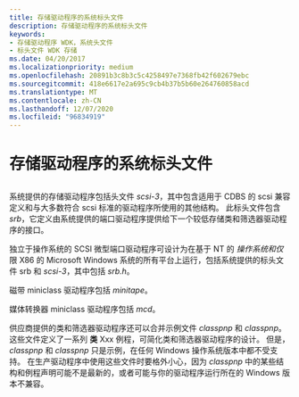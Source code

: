 ```yaml
---
title: 存储驱动程序的系统标头文件
description: 存储驱动程序的系统标头文件
keywords:
- 存储驱动程序 WDK，系统头文件
- 标头文件 WDK 存储
ms.date: 04/20/2017
ms.localizationpriority: medium
ms.openlocfilehash: 20891b3c8b3c5c4258497e7368fb42f602679ebc
ms.sourcegitcommit: 418e6617e2a695c9cb4b37b5b60e264760858acd
ms.translationtype: MT
ms.contentlocale: zh-CN
ms.lasthandoff: 12/07/2020
ms.locfileid: "96834919"
---
```

# <a name="system-header-files-for-storage-drivers"></a>存储驱动程序的系统标头文件


## <span id="ddk_system_header_files_for_storage_drivers_kg"></span><span id="DDK_SYSTEM_HEADER_FILES_FOR_STORAGE_DRIVERS_KG"></span>


系统提供的存储驱动程序包括头文件 *scsi-3*，其中包含适用于 CDBS 的 scsi 兼容定义和与大多数符合 scsi 标准的驱动程序所使用的其他结构。 此标头文件包含 *srb*，它定义由系统提供的端口驱动程序提供给下一个较低存储类和筛选器驱动程序的接口。

独立于操作系统的 SCSI 微型端口驱动程序可设计为在基于 NT 的 *操作系统和仅* 限 X86 的 Microsoft Windows 系统的所有平台上运行，包括系统提供的标头文件 srb 和 *scsi-3*，其中包括 *srb.h*。

磁带 miniclass 驱动程序包括 *minitape*。

媒体转换器 miniclass 驱动程序包括 *mcd*。

供应商提供的类和筛选器驱动程序还可以合并示例文件 *classpnp* 和 *classpnp*。 这些文件定义了一系列 **类** Xxx 例程，可简化类和筛选器驱动程序的设计。 但是， *classpnp* 和 *classpnp* 只是示例，在任何 Windows 操作系统版本中都不受支持。 在生产驱动程序中使用这些文件时要格外小心，因为 *classpnp* 中的某些结构和例程声明可能不是最新的，或者可能与你的驱动程序运行所在的 Windows 版本不兼容。

 

 




